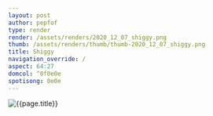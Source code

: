 ```yaml
---
layout: post
author: pepfof
type: render
render: /assets/renders/2020_12_07_shiggy.png
thumb: /assets/renders/thumb/thumb-2020_12_07_shiggy.png
title: Shiggy
navigation_override: /
aspect: 64:27
domcol: ^0f0e0e
spotisong: 0e0e
---
```


<!--USER BEGIN 1-->

<!--USER END 1-->
<img src = "{{ page.render }}" class="image_main" alt="{{page.title}}">

<!--more-->
<!--USER BEGIN 2-->

<!--USER END 2-->


